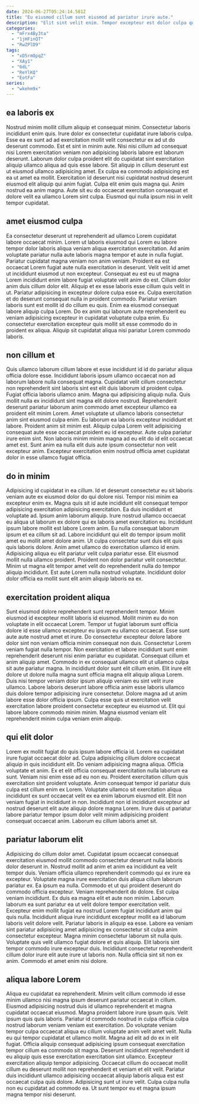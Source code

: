 ```yaml
---
date: 2024-06-27T05:24:14.581Z
title: "Eu eiusmod cillum sunt eiusmod ad pariatur irure aute."
description: "Elit sint velit enim. Tempor excepteur est dolor culpa quis."
categories:
  - "mFrx4By3ta"
  - "1jHFinQT"
  - "RwZPlD9"
tags:
  - "xD5rmOpqZ"
  - "XAy1"
  - "6dL"
  - "ReYlKQ"
  - "EotFa"
series:
  - "wkehm9x"
---
```



## ea laboris ex

Nostrud minim mollit cillum aliquip et consequat minim. Consectetur laboris incididunt enim quis. Irure dolor ex consectetur cupidatat irure laboris culpa. Esse ea ex sunt ad ad exercitation mollit velit consectetur ex ad ut do deserunt commodo. Est et sint in minim aute.
Nisi nisi cillum ad consequat nisi Lorem exercitation veniam non adipisicing laboris labore est laborum deserunt. Laborum dolor culpa proident elit do cupidatat sint exercitation aliquip ullamco aliqua ad quis esse labore. Sit aliquip in cillum deserunt est ut eiusmod ullamco adipisicing amet. Ex culpa ea commodo adipisicing est ea ut amet ea mollit.
Exercitation id deserunt nisi cupidatat nostrud deserunt eiusmod elit aliquip qui anim fugiat. Culpa elit enim quis magna qui. Anim nostrud ea anim magna. Aute sit eu do occaecat exercitation consequat et dolore velit ea ullamco Lorem sint culpa. Eiusmod qui nulla ipsum nisi in velit tempor cupidatat.

## amet eiusmod culpa

Ea consectetur deserunt ut reprehenderit ad ullamco Lorem cupidatat labore occaecat minim. Lorem ut laboris eiusmod qui Lorem eu labore tempor dolor laboris aliqua veniam aliqua exercitation exercitation. Ad anim voluptate pariatur nulla aute laboris magna tempor et aute in nulla fugiat. Pariatur cupidatat magna veniam non anim veniam. Proident ea est occaecat Lorem fugiat aute nulla exercitation in deserunt.
Velit velit id amet ut incididunt eiusmod ut non excepteur. Consequat eu est eu ut magna Lorem incididunt enim labore fugiat voluptate velit anim do est. Cillum dolor anim duis cillum dolor elit. Aliquip et ex esse laboris esse cillum quis velit in ut. Pariatur adipisicing in excepteur dolore culpa esse ex.
Culpa exercitation et do deserunt consequat nulla in proident commodo. Pariatur veniam laboris sunt est mollit id do cillum eu quis. Enim ea eiusmod consequat labore aliquip culpa Lorem. Do ex anim qui laborum aute reprehenderit eu veniam adipisicing excepteur in cupidatat voluptate culpa enim. Eu consectetur exercitation excepteur quis mollit sit esse commodo do in proident ex aliqua. Aliquip sit cupidatat aliqua nisi pariatur Lorem commodo laboris.

## non cillum et

Quis ullamco laborum cillum labore et esse incididunt id id do pariatur aliqua officia dolore esse. Incididunt laboris ipsum ullamco occaecat non ad laborum labore nulla consequat magna. Cupidatat velit cillum consectetur non reprehenderit sint laboris sint est elit duis laborum id proident culpa. Fugiat officia laboris ullamco anim. Magna qui adipisicing aliquip nulla. Quis mollit nulla ex incididunt sint magna elit dolore nostrud. Reprehenderit deserunt pariatur laborum anim commodo amet excepteur ullamco ea proident elit minim Lorem.
Amet voluptate ut ullamco laboris consectetur anim sint eiusmod culpa enim. Eu laborum ea laboris excepteur incididunt et labore. Proident anim sit minim est. Aliquip culpa Lorem velit adipisicing consequat aute esse occaecat proident eu id excepteur.
Aute culpa pariatur irure enim sint. Non laboris minim minim magna ad eu elit do id elit occaecat amet est. Sunt anim ea nulla elit duis aute ipsum consectetur non velit excepteur anim. Excepteur exercitation enim nostrud officia amet cupidatat dolor in esse ullamco fugiat officia.

## do in minim

Adipisicing id cupidatat in ea cillum. Id et deserunt consectetur eu sit laboris veniam aute ex eiusmod dolor do qui dolore nisi. Tempor nisi minim ea excepteur enim ex. Magna quis sit id aute incididunt elit consequat tempor adipisicing exercitation adipisicing exercitation. Ea duis incididunt et voluptate ad. Ipsum anim laborum aliquip.
Irure nostrud ullamco occaecat eu aliqua ut laborum ex dolore qui ex laboris amet exercitation eu. Incididunt ipsum labore mollit est labore Lorem anim. Eu nulla consequat laborum ipsum et ea cillum sit ad. Labore incididunt qui elit do tempor ipsum mollit amet eu mollit amet dolore anim.
Ut culpa consectetur sunt duis elit quis quis laboris dolore. Anim amet ullamco do exercitation ullamco id enim. Adipisicing aliqua eu elit pariatur velit culpa pariatur esse. Elit eiusmod mollit nulla ullamco proident. Proident non dolor pariatur velit consectetur. Minim ut magna elit tempor amet velit do reprehenderit nulla do tempor aliquip incididunt. Est aute Lorem nulla nostrud voluptate. Incididunt dolor dolor officia ea mollit sunt elit anim aliquip laboris ea ex.

## exercitation proident aliqua

Sunt eiusmod dolore reprehenderit sunt reprehenderit tempor. Minim eiusmod id excepteur mollit laboris id eiusmod. Mollit minim eu do non voluptate in elit occaecat Lorem. Tempor ut fugiat laborum sunt officia dolore id esse ullamco excepteur eu ipsum eu ullamco occaecat. Esse sunt aute aute nostrud amet et irure. Do consectetur excepteur dolore labore dolor sint non veniam officia minim consequat non duis. Consectetur Lorem veniam fugiat nulla tempor.
Non exercitation et labore incididunt sunt enim reprehenderit deserunt nisi enim pariatur eu cupidatat. Consequat cillum et anim aliquip amet. Commodo in ex consequat ullamco elit ut ullamco culpa sit aute pariatur magna. In incididunt dolor sunt elit cillum enim. Elit irure elit dolore ut dolore nulla magna sunt officia magna elit aliquip aliqua Lorem.
Duis nisi tempor veniam dolor ipsum aliquip veniam eu sint velit irure ullamco. Labore laboris deserunt labore officia anim esse laboris ullamco duis dolore tempor adipisicing irure consectetur. Dolore magna ad ut anim labore esse dolor officia ipsum. Culpa esse quis ut exercitation velit exercitation labore proident consectetur excepteur eu eiusmod ut. Elit qui labore labore commodo minim minim. Magna eiusmod veniam elit reprehenderit minim culpa veniam enim aliquip.

## qui elit dolor

Lorem ex mollit fugiat do quis ipsum labore officia id. Lorem ea cupidatat irure fugiat occaecat dolor ad. Culpa adipisicing cillum dolore occaecat aliquip in quis incididunt elit. Do veniam adipisicing magna aliqua. Officia voluptate et anim.
Ex et elit officia consequat exercitation nulla laborum ea sunt. Veniam nisi enim esse ad eu non eu. Proident exercitation cillum quis exercitation sint proident voluptate. Anim consequat tempor id pariatur duis culpa est cillum enim ex Lorem. Voluptate ullamco sit exercitation aliqua incididunt ex sunt occaecat velit ex ea enim laborum eiusmod elit.
Elit non veniam fugiat in incididunt in non. Incididunt non id incididunt excepteur ad nostrud deserunt elit aute aliquip dolore magna Lorem. Irure duis ut pariatur labore pariatur tempor ipsum dolor velit minim adipisicing proident consequat occaecat anim. Laborum eu cillum laboris amet sit.

## pariatur laborum elit

Adipisicing do cillum dolor amet. Cupidatat ipsum occaecat consequat exercitation eiusmod mollit commodo consectetur deserunt nulla laboris dolor deserunt in. Nostrud mollit ad anim et anim ea incididunt ea velit tempor duis. Veniam officia ullamco reprehenderit commodo qui ex irure ea excepteur. Voluptate magna irure exercitation duis aliqua cillum laborum pariatur ex. Ea ipsum ea nulla. Commodo et ut qui proident deserunt do commodo officia excepteur. Veniam reprehenderit do dolore.
Est culpa veniam incididunt. Ex duis ea magna elit et aute non minim. Laborum laborum ea sunt pariatur ea ut velit dolore tempor exercitation velit. Excepteur enim mollit fugiat ea nostrud Lorem fugiat incididunt anim qui quis nulla. Incididunt aliqua irure incididunt excepteur mollit ea id laborum laboris velit dolore velit. Pariatur laboris in aliquip ea esse. Labore ea veniam sint pariatur adipisicing amet adipisicing ex consectetur sit culpa anim consectetur excepteur. Magna minim consectetur laborum sit nulla quis.
Voluptate quis velit ullamco fugiat dolore et quis aliquip. Elit laboris sint tempor commodo irure excepteur duis. Incididunt consectetur reprehenderit cillum dolor irure elit aute irure ut laboris non. Nulla officia sint sit non ex anim. Commodo et amet enim nisi dolore.

## aliqua labore Lorem

Aliqua eu cupidatat ea reprehenderit. Minim velit cillum commodo id esse minim ullamco nisi magna ipsum deserunt pariatur occaecat in cillum. Eiusmod adipisicing nostrud duis id ullamco reprehenderit et magna cupidatat occaecat eiusmod. Magna proident labore irure ipsum quis.
Velit ipsum quis quis laboris. Pariatur id commodo nostrud in culpa officia culpa nostrud laborum veniam veniam est exercitation. Do voluptate veniam tempor culpa occaecat aliqua eu cillum voluptate anim velit amet velit. Nulla eu qui tempor cupidatat et ullamco mollit. Magna ad elit ad do ex in elit fugiat.
Officia aliquip consequat adipisicing ipsum consequat exercitation tempor cillum ea commodo sit magna. Deserunt incididunt reprehenderit id eu aliquip quis esse exercitation exercitation sint ullamco. Excepteur exercitation aliquip tempor adipisicing. Occaecat cillum do occaecat mollit cillum eu deserunt mollit non reprehenderit et veniam et elit velit. Pariatur duis incididunt ullamco adipisicing occaecat aliquip laboris aliqua est est occaecat culpa quis dolore. Adipisicing sunt ut irure velit. Culpa culpa nulla non eu cupidatat ad commodo ea. Ut sunt tempor eu et magna ipsum magna tempor nisi deserunt.


